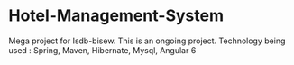 # Hotel-Management-System
Mega project for Isdb-bisew. This is an ongoing project. 
Technology being used : Spring, Maven, Hibernate, Mysql, Angular 6
